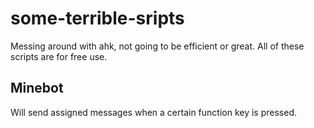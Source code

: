# some-terrible-sripts
Messing around with ahk, not going to be efficient or great. All of these scripts are for free use.

## Minebot
Will send assigned messages when a certain function key is pressed.
